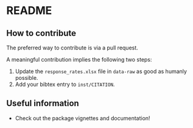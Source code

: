 # README

## How to contribute

The preferred way to contribute is via a pull request.

A meaningful contribution implies the following two steps:

1. Update the `response_rates.xlsx` file in `data-raw` as good as humanly possible.
2. Add your bibtex entry to `inst/CITATION`.

## Useful information

- Check out the package vignettes and documentation!

